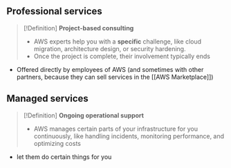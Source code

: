 
## Professional services
>[!Definition]
>**Project-based consulting**
>- AWS experts help you with a **specific** challenge, like cloud migration, architecture design, or security hardening. 
>- Once the project is complete, their involvement typically ends

- Offered directly by employees of AWS (and sometimes with other partners, because they can sell services in the [[AWS Marketplace]])

## Managed services
>[!Definition]
>**Ongoing operational support**
>- AWS manages certain parts of your infrastructure for you continuously, like handling incidents, monitoring performance, and optimizing costs

- let them do certain things for you